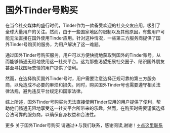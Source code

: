 # 国外Tinder号购买

在当今社交媒体的盛行时代，Tinder作为一款备受欢迎的社交交友应用，吸引了全球大量用户的关注。然而，由于一些国家地区的限制以及其他原因，有些用户可能无法直接在国外使用Tinder应用。针对这种情况，一些第三方服务商提供了国外Tinder号购买的服务，为用户解决了这一难题。

通过国外Tinder号购买服务，用户可以方便快捷地获取到国外的Tinder账号，从而能够畅通无阻地使用这一社交平台。这为那些渴望拓展社交圈子、结识国外朋友甚至寻找国际恋情的用户提供了便利。

然而，在选择购买国外Tinder号时，用户需要注意选择正规可靠的第三方服务商，以免造成不必要的麻烦和损失。同时，购买国外Tinder号也需要遵守相关法律法规，避免违反平台规定和国家法律。

综上所述，国外Tinder号购买为无法直接使用Tinder应用的用户提供了便利，帮助他们畅通无阻地享受这一社交平台所带来的乐趣。然而，在购买时需要谨慎选择合法可靠的服务商，以确保自身权益和合法性。

更多 关于国外Tinder号购买 请通过✈与我们联系，感谢阅读,谢谢！[✈点这里联系](https://abc.k02.cc)